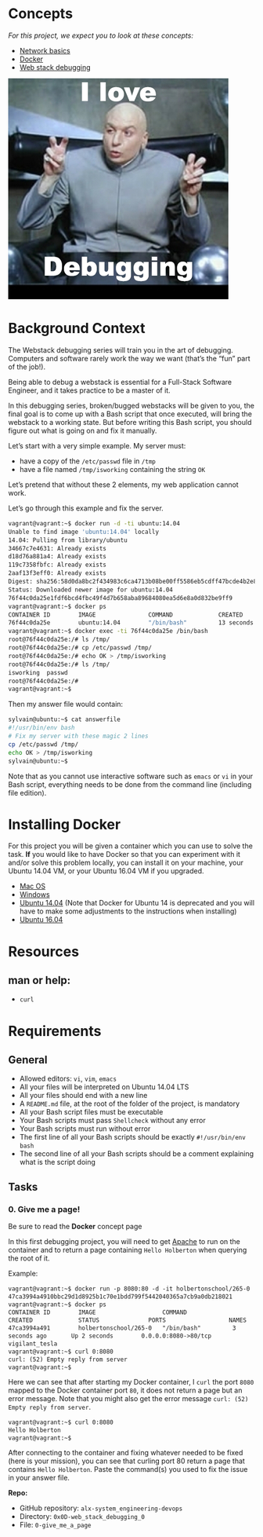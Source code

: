# Concepts

*For this project, we expect you to look at these concepts:*

- [Network basics](https://intranet.alxswe.com/concepts/33)
- [Docker](https://intranet.alxswe.com/concepts/65)
- [Web stack debugging](https://intranet.alxswe.com/concepts/68)

![I Love Debugging](images/love_debugging.jpg)

# Background Context

The Webstack debugging series will train you in the art of debugging. Computers and software rarely work the way we want (that’s the “fun” part of the job!).

Being able to debug a webstack is essential for a Full-Stack Software Engineer, and it takes practice to be a master of it.

In this debugging series, broken/bugged webstacks will be given to you, the final goal is to come up with a Bash script that once executed, will bring the webstack to a working state. But before writing this Bash script, you should figure out what is going on and fix it manually.

Let’s start with a very simple example. My server must:

- have a copy of the `/etc/passwd` file in `/tmp`
- have a file named `/tmp/isworking` containing the string `OK`

Let’s pretend that without these 2 elements, my web application cannot work.

Let’s go through this example and fix the server.

```bash
vagrant@vagrant:~$ docker run -d -ti ubuntu:14.04
Unable to find image 'ubuntu:14.04' locally
14.04: Pulling from library/ubuntu
34667c7e4631: Already exists
d18d76a881a4: Already exists
119c7358fbfc: Already exists
2aaf13f3eff0: Already exists
Digest: sha256:58d0da8bc2f434983c6ca4713b08be00ff5586eb5cdff47bcde4b2e88fd40f88
Status: Downloaded newer image for ubuntu:14.04
76f44c0da25e1fdf6bcd4fbc49f4d7b658aba89684080ea5d6e8a0d832be9ff9
vagrant@vagrant:~$ docker ps
CONTAINER ID        IMAGE               COMMAND             CREATED             STATUS              PORTS               NAMES
76f44c0da25e        ubuntu:14.04        "/bin/bash"         13 seconds ago      Up 12 seconds                           infallible_bhabha
vagrant@vagrant:~$ docker exec -ti 76f44c0da25e /bin/bash
root@76f44c0da25e:/# ls /tmp/
root@76f44c0da25e:/# cp /etc/passwd /tmp/
root@76f44c0da25e:/# echo OK > /tmp/isworking
root@76f44c0da25e:/# ls /tmp/
isworking  passwd
root@76f44c0da25e:/#
vagrant@vagrant:~$
```

Then my answer file would contain:

```bash
sylvain@ubuntu:~$ cat answerfile
#!/usr/bin/env bash
# Fix my server with these magic 2 lines
cp /etc/passwd /tmp/
echo OK > /tmp/isworking
sylvain@ubuntu:~$
```

Note that as you cannot use interactive software such as `emacs` or `vi` in your Bash script, everything needs to be done from the command line (including file edition).

# Installing Docker
For this project you will be given a container which you can use to solve the task. **If** you would like to have Docker so that you can experiment with it and/or solve this problem locally, you can install it on your machine, your Ubuntu 14.04 VM, or your Ubuntu 16.04 VM if you upgraded.

- [Mac OS](https://docs.docker.com/desktop/setup/install/mac-install/)
- [Windows](https://docs.docker.com/desktop/setup/install/windows-install/)
- [Ubuntu 14.04](https://www.liquidweb.com/blog/how-to-install-docker-on-ubuntu-14-04-lts/) (Note that Docker for Ubuntu 14 is deprecated and you will have to make some adjustments to the instructions when installing)
- [Ubuntu 16.04](https://intranet.alxswe.com/rltoken/wTjFrD8iy96EZW9MFYwa9Q)

# Resources
## man or help:
- `curl`

# Requirements
## General
- Allowed editors: `vi`, `vim`, `emacs`
- All your files will be interpreted on Ubuntu 14.04 LTS
- All your files should end with a new line
- A `README.md` file, at the root of the folder of the project, is mandatory
- All your Bash script files must be executable
- Your Bash scripts must pass `Shellcheck` without any error
- Your Bash scripts must run without error
- The first line of all your Bash scripts should be exactly `#!/usr/bin/env bash`
- The second line of all your Bash scripts should be a comment explaining what is the script doing

## Tasks

### 0. Give me a page!

Be sure to read the **Docker** concept page

In this first debugging project, you will need to get [Apache](https://intranet.alxswe.com/rltoken/HVGgLL51qmuulmw802M-Jg) to run on the container and to return a page containing `Hello Holberton` when querying the root of it.

Example:

```
vagrant@vagrant:~$ docker run -p 8080:80 -d -it holbertonschool/265-0
47ca3994a4910bbc29d1d8925b1c70e1bdd799f5442040365a7cb9a0db218021
vagrant@vagrant:~$ docker ps
CONTAINER ID        IMAGE                   COMMAND             CREATED             STATUS              PORTS                  NAMES
47ca3994a491        holbertonschool/265-0   "/bin/bash"         3 seconds ago       Up 2 seconds        0.0.0.0:8080->80/tcp   vigilant_tesla
vagrant@vagrant:~$ curl 0:8080
curl: (52) Empty reply from server
vagrant@vagrant:~$
```

Here we can see that after starting my Docker container, I `curl` the port `8080` mapped to the Docker container port `80`, it does not return a page but an error message. Note that you might also get the error message `curl: (52) Empty reply from server`.

```
vagrant@vagrant:~$ curl 0:8080
Hello Holberton
vagrant@vagrant:~$
```

After connecting to the container and fixing whatever needed to be fixed (here is your mission), you can see that curling port 80 return a page that contains `Hello Holberton`. Paste the command(s) you used to fix the issue in your answer file.

**Repo:**
- GitHub repository: `alx-system_engineering-devops`
- Directory: `0x0D-web_stack_debugging_0`
- File: `0-give_me_a_page`
